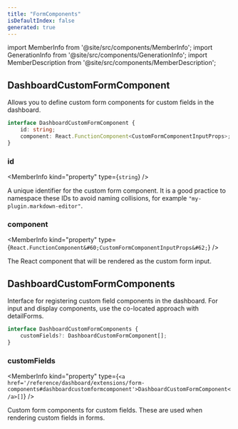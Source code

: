 ```yaml
---
title: "FormComponents"
isDefaultIndex: false
generated: true
---
```

<!-- This file was generated from the Vendure source. Do not modify. Instead, re-run the "docs:build" script -->
import MemberInfo from '@site/src/components/MemberInfo';
import GenerationInfo from '@site/src/components/GenerationInfo';
import MemberDescription from '@site/src/components/MemberDescription';


## DashboardCustomFormComponent

<GenerationInfo sourceFile="packages/dashboard/src/lib/framework/extension-api/types/form-components.ts" sourceLine="13" packageName="@vendure/dashboard" since="3.4.0" />

Allows you to define custom form components for custom fields in the dashboard.

```ts title="Signature"
interface DashboardCustomFormComponent {
    id: string;
    component: React.FunctionComponent<CustomFormComponentInputProps>;
}
```

<div className="members-wrapper">

### id

<MemberInfo kind="property" type={`string`}   />

A unique identifier for the custom form component. It is a good practice to namespace
these IDs to avoid naming collisions, for example `"my-plugin.markdown-editor"`.
### component

<MemberInfo kind="property" type={`React.FunctionComponent&#60;CustomFormComponentInputProps&#62;`}   />

The React component that will be rendered as the custom form input.


</div>


## DashboardCustomFormComponents

<GenerationInfo sourceFile="packages/dashboard/src/lib/framework/extension-api/types/form-components.ts" sourceLine="36" packageName="@vendure/dashboard" since="3.4.0" />

Interface for registering custom field components in the dashboard.
For input and display components, use the co-located approach with detailForms.

```ts title="Signature"
interface DashboardCustomFormComponents {
    customFields?: DashboardCustomFormComponent[];
}
```

<div className="members-wrapper">

### customFields

<MemberInfo kind="property" type={`<a href='/reference/dashboard/extensions/form-components#dashboardcustomformcomponent'>DashboardCustomFormComponent</a>[]`}   />

Custom form components for custom fields. These are used when rendering
custom fields in forms.


</div>
